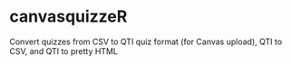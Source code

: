 # canvasquizzeR
Convert quizzes from CSV to QTI quiz format (for Canvas upload), QTI to CSV, and QTI to pretty HTML

